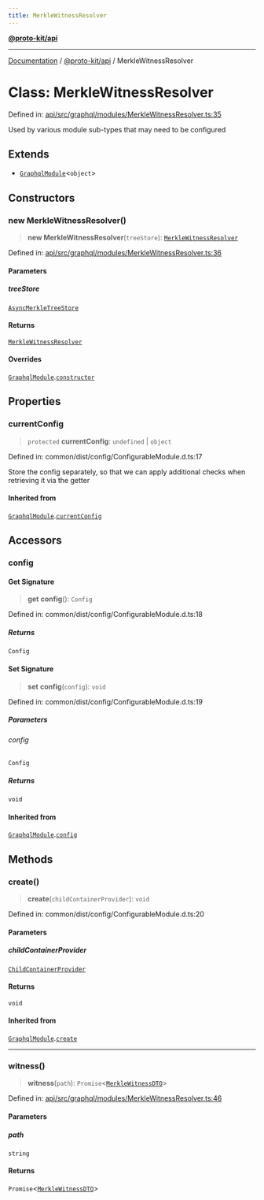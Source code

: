 ```yaml
---
title: MerkleWitnessResolver
---
```


[**@proto-kit/api**](../README.md)

***

[Documentation](../../../README.md) / [@proto-kit/api](../README.md) / MerkleWitnessResolver

# Class: MerkleWitnessResolver

Defined in: [api/src/graphql/modules/MerkleWitnessResolver.ts:35](https://github.com/proto-kit/framework/blob/b953c754e500c62f01fbbd6d09adfb2f5577269d/packages/api/src/graphql/modules/MerkleWitnessResolver.ts#L35)

Used by various module sub-types that may need to be configured

## Extends

- [`GraphqlModule`](GraphqlModule.md)\<`object`\>

## Constructors

### new MerkleWitnessResolver()

> **new MerkleWitnessResolver**(`treeStore`): [`MerkleWitnessResolver`](MerkleWitnessResolver.md)

Defined in: [api/src/graphql/modules/MerkleWitnessResolver.ts:36](https://github.com/proto-kit/framework/blob/b953c754e500c62f01fbbd6d09adfb2f5577269d/packages/api/src/graphql/modules/MerkleWitnessResolver.ts#L36)

#### Parameters

##### treeStore

[`AsyncMerkleTreeStore`](../../sequencer/interfaces/AsyncMerkleTreeStore.md)

#### Returns

[`MerkleWitnessResolver`](MerkleWitnessResolver.md)

#### Overrides

[`GraphqlModule`](GraphqlModule.md).[`constructor`](GraphqlModule.md#constructors)

## Properties

### currentConfig

> `protected` **currentConfig**: `undefined` \| `object`

Defined in: common/dist/config/ConfigurableModule.d.ts:17

Store the config separately, so that we can apply additional
checks when retrieving it via the getter

#### Inherited from

[`GraphqlModule`](GraphqlModule.md).[`currentConfig`](GraphqlModule.md#currentconfig)

## Accessors

### config

#### Get Signature

> **get** **config**(): `Config`

Defined in: common/dist/config/ConfigurableModule.d.ts:18

##### Returns

`Config`

#### Set Signature

> **set** **config**(`config`): `void`

Defined in: common/dist/config/ConfigurableModule.d.ts:19

##### Parameters

###### config

`Config`

##### Returns

`void`

#### Inherited from

[`GraphqlModule`](GraphqlModule.md).[`config`](GraphqlModule.md#config)

## Methods

### create()

> **create**(`childContainerProvider`): `void`

Defined in: common/dist/config/ConfigurableModule.d.ts:20

#### Parameters

##### childContainerProvider

[`ChildContainerProvider`](../../common/interfaces/ChildContainerProvider.md)

#### Returns

`void`

#### Inherited from

[`GraphqlModule`](GraphqlModule.md).[`create`](GraphqlModule.md#create)

***

### witness()

> **witness**(`path`): `Promise`\<[`MerkleWitnessDTO`](MerkleWitnessDTO.md)\>

Defined in: [api/src/graphql/modules/MerkleWitnessResolver.ts:46](https://github.com/proto-kit/framework/blob/b953c754e500c62f01fbbd6d09adfb2f5577269d/packages/api/src/graphql/modules/MerkleWitnessResolver.ts#L46)

#### Parameters

##### path

`string`

#### Returns

`Promise`\<[`MerkleWitnessDTO`](MerkleWitnessDTO.md)\>
